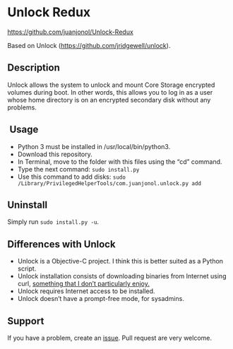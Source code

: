 # Unlock Redux

https://github.com/juanjonol/Unlock-Redux

Based on Unlock (https://github.com/jridgewell/unlock).

## Description

Unlock allows the system to unlock and mount Core Storage encrypted volumes during boot. In other words, this allows you to log in as a user whose home directory is on an encrypted secondary disk without any problems.

##  Usage

- Python 3 must be installed in /usr/local/bin/python3.
- Download this repository.
- In Terminal, move to the folder with this files using the “cd” command.
- Type the next command:
	`sudo install.py`
- Use this command to add disks:
	`sudo /Library/PrivilegedHelperTools/com.juanjonol.unlock.py add`

## Uninstall

Simply run `sudo install.py -u`.

## Differences with Unlock

- Unlock is a Objective-C project. I think this is better suited as a Python script.
- Unlock installation consists of downloading binaries from Internet using curl, [something that I don’t particularly enjoy.][1]
- Unlock requires Internet access to be installed.
- Unlock doesn’t have a prompt-free mode, for sysadmins.

## Support

If you have a problem, create an [issue][2]. Pull request are very welcome.

[1]:	http://curlpipesh.tumblr.com
[2]:	https://github.com/juanjonol/Unlock-Redux/issues
